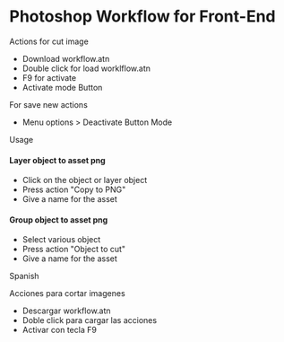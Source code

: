 Photoshop Workflow for Front-End
=========

Actions for cut image

  - Download workflow.atn 
  - Double click for load worklflow.atn 
  - F9 for activate
  - Activate mode Button

For save new actions
  - Menu options > Deactivate Button Mode
  
Usage

#### Layer object to asset png
  - Click on the object or layer object
  - Press action "Copy to PNG"
  - Give a name for the asset
 
#### Group object to asset png
  - Select various object 
  - Press action "Object to cut"
  - Give a name for the asset


Spanish

Acciones para cortar imagenes
  - Descargar workflow.atn
  - Doble click para cargar las acciones
  - Activar con tecla F9
